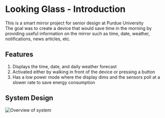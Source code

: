# Looking Glass - Introduction
This is a smart mirror project for senior design at Purdue University\
The goal was to create a device that would save time in the morning by providing useful information on the mirror such as time, date, weather, notifications, news articles, etc.

## Features
1. Displays the time, date, and daily weather forecast
2. Activated either by walking in front of the device or pressing a button
3. Has a low power mode where the display dims and the sensors poll at a slower rate to save energy consumption

## System Design
![Overview of system](https://github.com/ric-rhee/looking_glass/blob/main/Looking%20Glass%20system%20v4.png)